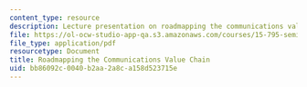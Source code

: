```yaml
---
content_type: resource
description: Lecture presentation on roadmapping the communications value chain.
file: https://ol-ocw-studio-app-qa.s3.amazonaws.com/courses/15-795-seminar-in-operations-management-fall-2002/bb86092c0040b2aa2a8ca158d523715e_commroadmapmitfine021102.pdf
file_type: application/pdf
resourcetype: Document
title: Roadmapping the Communications Value Chain
uid: bb86092c-0040-b2aa-2a8c-a158d523715e
---
```

